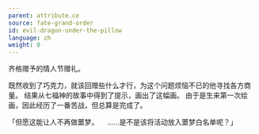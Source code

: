 ```yaml
---
parent: attribute.ce
source: fate-grand-order
id: evil-dragon-under-the-pillow
language: zh
weight: 0
---
```


齐格赠予的情人节赠礼。

既然收到了巧克力，就该回赠些什么才行，为这个问题烦恼不已的他寻找各方商量。
结果从七福神的故事中得到了提示，画出了这幅画。
由于是生来第一次绘画，因此经历了一番苦战，但总算是完成了。

「但愿这能让人不再做噩梦。
　……是不是该将活动放入噩梦白名单呢？」
